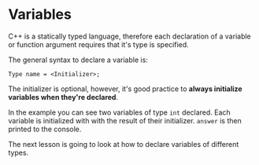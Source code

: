 # Variables

C++ is a statically typed language, therefore each declaration of a variable
or function argument requires that it's type is specified.

The general syntax to declare a variable is:

```
Type name = <Initializer>;
```

The initializer is optional, however, it's good practice to **always initialize
variables when they're declared**.

In the example you can see two variables of type `int` declared. Each variable
is initialized with with the result of their initializer.
`answer` is then printed to the console.

The next lesson is going to look at how to declare variables of different types.


